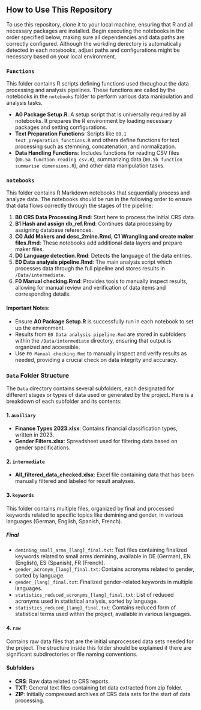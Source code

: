 ## How to Use This Repository

To use this repository, clone it to your local machine, ensuring that R and all necessary packages are installed. Begin executing the notebooks in the order specified below, making sure all dependencies and data paths are correctly configured. Although the workding derectory is automatically detected in each notebooks, adjust paths and configurations might be necessary based on your local environment.

### `Functions`

This folder contains R scripts defining functions used throughout the data processing and analysis pipelines. These functions are called by the notebooks in the `notebooks` folder to perform various data manipulation and analysis tasks.

- **A0 Package Setup.R**: A setup script that is universally required by all notebooks. It prepares the R environment by loading necessary packages and setting configurations.
- **Text Preparation Functions**: Scripts like `00.1 text_preparation_functions.R` and others define functions for text processing such as stemming, concatenation, and normalization.
- **Data Handling Functions**: Includes functions for reading CSV files (`00.5a function reading csv.R`), summarizing data (`00.5b function summarise dimensions.R`), and other data manipulation tasks.

### `notebooks`

This folder contains R Markdown notebooks that sequentially process and analyze data. The notebooks should be run in the following order to ensure that data flows correctly through the stages of the pipeline:

1. **B0 CRS Data Processing.Rmd**: Start here to process the initial CRS data.
2. **B1 Hash and assign db_ref.Rmd**: Continues data processing by assigning database references.
3. **C0 Add Makers and desc_2mine.Rmd**, **C1 Wrangling and create maker files.Rmd**: These notebooks add additional data layers and prepare maker files.
4. **D0 Language detection.Rmd**: Detects the language of the data entries.
5. **E0 Data analysis pipeline.Rmd**: The main analysis script which processes data through the full pipeline and stores results in `/Data/intermediate`.
6. **F0 Manual checking.Rmd**: Provides tools to manually inspect results, allowing for manual review and verification of data items and corresponding details.

#### Important Notes:
- Ensure **A0 Package Setup.R** is successfully run in each notebook to set up the environment.
- Results from `E0 Data analysis pipeline.Rmd` are stored in subfolders within the `/Data/intermediate` directory, ensuring that output is organized and accessible.
- Use `F0 Manual checking.Rmd` to manually inspect and verify results as needed, providing a crucial check on data integrity and accuracy.

### `Data` Folder Structure

The `Data` directory contains several subfolders, each designated for different stages or types of data used or generated by the project. Here is a breakdown of each subfolder and its contents:

#### 1. `auxiliary`
- **Finance Types 2023.xlsx**: Contains financial classification types, written in 2023.
- **Gender Filters.xlsx**: Spreadsheet used for filtering data based on gender specifications.

#### 2. `intermediate`
- **All_filtered_data_checked.xlsx**: Excel file containing data that has been manually filtered and labeled for result analyses.

#### 3. `keywords`
This folder contains multiple files, organized by final and processed keywords related to specific topics like demining and gender, in various languages (German, English, Spanish, French).
##### Final
- `demining_small_arms_[lang]_final.txt`: Text files containing finalized keywords related to small arms demining, available in DE (German), EN (English), ES (Spanish), FR (French).
- `gender_acronym_[lang]_final.txt`: Contains acronyms related to gender, sorted by language.
- `gender_[lang]_final.txt`: Finalized gender-related keywords in multiple languages.
- `statistics_reduced_acronyms_[lang]_final.txt`: List of reduced acronyms used in statistical analysis, sorted by language.
- `statistics_reduced_[lang]_final.txt`: Contains reduced form of statistical terms used within the project, available in various languages.

#### 4. `raw`
Contains raw data files that are the initial unprocessed data sets needed for the project. The structure inside this folder should be explained if there are significant subdirectories or file naming conventions.

#### Subfolders
- **CRS**: Raw data related to CRS reports.
- **TXT**: General text files containing txt data extracted from zip folder.
- **ZIP**: Initially compressed archives of CRS data sets for the start of data processing.
